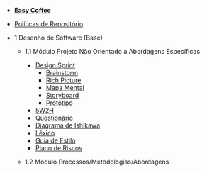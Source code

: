 - [<b>Easy Coffee</b>](/)
- [Políticas de Repositório](/politicas/politicas.md)

- 1 Desenho de Software (Base)
    - 1.1 Módulo Projeto Não Orientado a Abordagens Específicas

        - [Design Sprint](/entrega1/desing_sprint/design_sprint.md)
            - [Brainstorm](/entrega1/desing_sprint/brainstorm.md)
            - [Rich Picture](/entrega1/desing_sprint/rich_picture.md)
        	- [Mapa Mental](/entrega1/desing_sprint/mapa_mental.md)
        	- [Storyboard](/entrega1/desing_sprint/Storyboard.md)
            - [Protótipo](entrega1/prototipo.md)
        - [5W2H](/entrega1/5w2h.md)
        - [Questionário](/entrega1/questionario.md)
        - [Diagrama de Ishikawa](/entrega1/diagrama_de_ishikawa.md)
        - [Léxico](/entrega1/lexico.md)
        - [Guia de Estilo](entrega1/guia_de_estilo.md)
        - [Plano de Riscos](entrega1/plano_de_riscos.md)
        
    - 1.2 Módulo Processos/Metodologias/Abordagens
